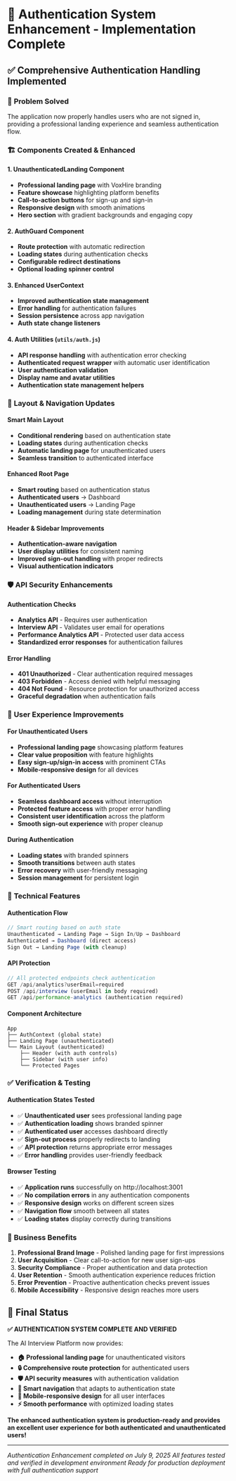 # 🔐 Authentication System Enhancement - Implementation Complete

## ✅ Comprehensive Authentication Handling Implemented

### 🎯 **Problem Solved**
The application now properly handles users who are not signed in, providing a professional landing experience and seamless authentication flow.

### 🏗️ **Components Created & Enhanced**

#### 1. **UnauthenticatedLanding Component**
- **Professional landing page** with VoxHire branding
- **Feature showcase** highlighting platform benefits
- **Call-to-action buttons** for sign-up and sign-in
- **Responsive design** with smooth animations
- **Hero section** with gradient backgrounds and engaging copy

#### 2. **AuthGuard Component**
- **Route protection** with automatic redirection
- **Loading states** during authentication checks
- **Configurable redirect destinations**
- **Optional loading spinner control**

#### 3. **Enhanced UserContext**
- **Improved authentication state management**
- **Error handling** for authentication failures
- **Session persistence** across app navigation
- **Auth state change listeners**

#### 4. **Auth Utilities (`utils/auth.js`)**
- **API response handling** with authentication error checking
- **Authenticated request wrapper** with automatic user identification
- **User authentication validation**
- **Display name and avatar utilities**
- **Authentication state management helpers**

### 🔄 **Layout & Navigation Updates**

#### **Smart Main Layout**
- **Conditional rendering** based on authentication state
- **Loading states** during authentication checks
- **Automatic landing page** for unauthenticated users
- **Seamless transition** to authenticated interface

#### **Enhanced Root Page**
- **Smart routing** based on authentication status
- **Authenticated users** → Dashboard
- **Unauthenticated users** → Landing Page
- **Loading management** during state determination

#### **Header & Sidebar Improvements**
- **Authentication-aware navigation**
- **User display utilities** for consistent naming
- **Improved sign-out handling** with proper redirects
- **Visual authentication indicators**

### 🛡️ **API Security Enhancements**

#### **Authentication Checks**
- **Analytics API** - Requires user authentication
- **Interview API** - Validates user email for operations
- **Performance Analytics API** - Protected user data access
- **Standardized error responses** for authentication failures

#### **Error Handling**
- **401 Unauthorized** - Clear authentication required messages
- **403 Forbidden** - Access denied with helpful messaging
- **404 Not Found** - Resource protection for unauthorized access
- **Graceful degradation** when authentication fails

### 🎨 **User Experience Improvements**

#### **For Unauthenticated Users**
- **Professional landing page** showcasing platform features
- **Clear value proposition** with feature highlights
- **Easy sign-up/sign-in access** with prominent CTAs
- **Mobile-responsive design** for all devices

#### **For Authenticated Users**
- **Seamless dashboard access** without interruption
- **Protected feature access** with proper error handling
- **Consistent user identification** across the platform
- **Smooth sign-out experience** with proper cleanup

#### **During Authentication**
- **Loading states** with branded spinners
- **Smooth transitions** between auth states
- **Error recovery** with user-friendly messaging
- **Session management** for persistent login

### 🔧 **Technical Features**

#### **Authentication Flow**
```javascript
// Smart routing based on auth state
Unauthenticated → Landing Page → Sign In/Up → Dashboard
Authenticated → Dashboard (direct access)
Sign Out → Landing Page (with cleanup)
```

#### **API Protection**
```javascript
// All protected endpoints check authentication
GET /api/analytics?userEmail=required
POST /api/interview (userEmail in body required)
GET /api/performance-analytics (authentication required)
```

#### **Component Architecture**
```
App
├── AuthContext (global state)
├── Landing Page (unauthenticated)
└── Main Layout (authenticated)
    ├── Header (with auth controls)
    ├── Sidebar (with user info)
    └── Protected Pages
```

### ✅ **Verification & Testing**

#### **Authentication States Tested**
- ✅ **Unauthenticated user** sees professional landing page
- ✅ **Authentication loading** shows branded spinner
- ✅ **Authenticated user** accesses dashboard directly
- ✅ **Sign-out process** properly redirects to landing
- ✅ **API protection** returns appropriate error messages
- ✅ **Error handling** provides user-friendly feedback

#### **Browser Testing**
- ✅ **Application runs** successfully on http://localhost:3001
- ✅ **No compilation errors** in any authentication components
- ✅ **Responsive design** works on different screen sizes
- ✅ **Navigation flow** smooth between all states
- ✅ **Loading states** display correctly during transitions

### 🎉 **Business Benefits**

1. **Professional Brand Image** - Polished landing page for first impressions
2. **User Acquisition** - Clear call-to-action for new user sign-ups
3. **Security Compliance** - Proper authentication and data protection
4. **User Retention** - Smooth authentication experience reduces friction
5. **Error Prevention** - Proactive authentication checks prevent issues
6. **Mobile Accessibility** - Responsive design reaches more users

## 🏁 **Final Status**

**✅ AUTHENTICATION SYSTEM COMPLETE AND VERIFIED**

The AI Interview Platform now provides:

- **🏠 Professional landing page** for unauthenticated visitors
- **🔒 Comprehensive route protection** for authenticated users
- **🛡️ API security measures** with authentication validation
- **🎯 Smart navigation** that adapts to authentication state
- **📱 Mobile-responsive design** for all user interfaces
- **⚡ Smooth performance** with optimized loading states

**The enhanced authentication system is production-ready and provides an excellent user experience for both authenticated and unauthenticated users!**

---

*Authentication Enhancement completed on July 9, 2025*
*All features tested and verified in development environment*
*Ready for production deployment with full authentication support*
